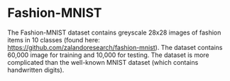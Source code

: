 # Fashion-MNIST

The Fashion-MNIST dataset contains greyscale 28x28 images of fashion items in 
10 classes (found here: https://github.com/zalandoresearch/fashion-mnist). 
The dataset contains 60,000 image for training and 10,000 for testing. The 
dataset is more complicated than the well-known MNIST dataset (which contains 
handwritten digits). 